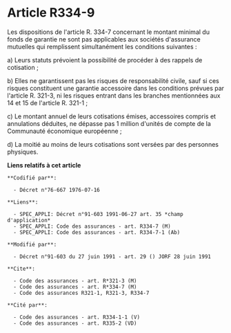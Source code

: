 # Article R334-9

Les dispositions de l'article R. 334-7 concernant le montant minimal du fonds de garantie ne sont pas applicables aux
sociétés d'assurance mutuelles qui remplissent simultanément les conditions suivantes :

a) Leurs statuts prévoient la possibilité de procéder à des rappels de cotisation ;

b) Elles ne garantissent pas les risques de responsabilité civile, sauf si ces risques constituent une garantie accessoire
dans les conditions prévues par l'article R. 321-3, ni les risques entrant dans les branches mentionnées aux 14 et 15 de
l'article R. 321-1 ;

c) Le montant annuel de leurs cotisations émises, accessoires compris et annulations déduites, ne dépasse pas 1 million
d'unités de compte de la Communauté économique européenne ;

d) La moitié au moins de leurs cotisations sont versées par des personnes physiques.

**Liens relatifs à cet article**

	**Codifié par**:

	  - Décret n°76-667 1976-07-16

	**Liens**:

	  - SPEC_APPLI: Décret n°91-603 1991-06-27 art. 35 *champ d'application*
	  - SPEC_APPLI: Code des assurances - art. R334-7 (M)
	  - SPEC_APPLI: Code des assurances - art. R334-7-1 (Ab)

	**Modifié par**:

	  - Décret n°91-603 du 27 juin 1991 - art. 29 () JORF 28 juin 1991

	**Cite**:

	  - Code des assurances - art. R*321-3 (M)
	  - Code des assurances - art. R*334-7 (M)
	  - Code des assurances R321-1, R321-3, R334-7

	**Cité par**:

	  - Code des assurances - art. R334-1-1 (V)
	  - Code des assurances - art. R335-2 (VD)
